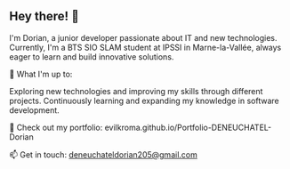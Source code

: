 ## Hey there! 👋
I'm Dorian, a junior developer passionate about IT and new technologies.
Currently, I'm a BTS SIO SLAM student at IPSSI in Marne-la-Vallée, always eager to learn and build innovative solutions.

🚀 What I'm up to:

Exploring new technologies and improving my skills through different projects.
Continuously learning and expanding my knowledge in software development.

🔗 Check out my portfolio: evilkroma.github.io/Portfolio-DENEUCHATEL-Dorian

📫 Get in touch: deneuchateldorian205@gmail.com
